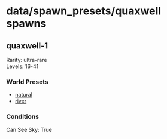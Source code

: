 # data/spawn_presets/quaxwell spawns  
  
## quaxwell-1  
Rarity: ultra-rare  
Levels: 16-41  
  
### World Presets  
* [natural](/data/world_presets/natural.md)  
* [river](/data/world_presets/river.md)  
  
### Conditions  
Can See Sky: True  
